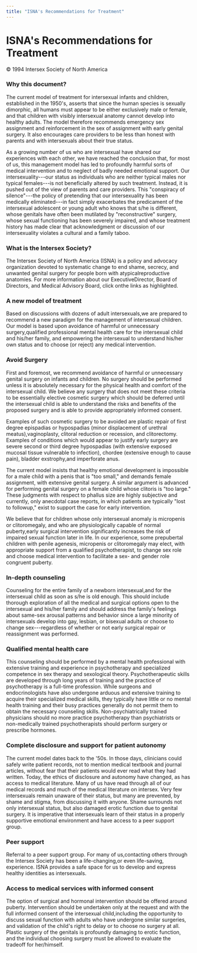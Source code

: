 ```yaml
---
title: "ISNA's Recommendations for Treatment"
---
```


# ISNA's Recommendations for Treatment

  


&copy; 1994 Intersex Society of North America  
  


### Why this document?<p class=m2>

  
The current model of treatment for intersexual infants and children, established in the 1950's, asserts that since the human species is sexually dimorphic, all humans must appear to be either exclusively male or female, and that children with visibly intersexual anatomy cannot develop into healthy adults. The model therefore recommends emergency sex assignment and reinforcement in the sex of assignment with early genital surgery. It also encourages care providers to be less than honest with parents and with intersexuals about their true status.  
  
  
  
As a growing number of us who are intersexual have shared our experiences with each other, we have reached the conclusion that, for most of us, this management model has led to profoundly harmful sorts of medical intervention and to neglect of badly needed emotional support. Our intersexuality\---our status as individuals who are neither typical males nor typical females\---is not beneficially altered by such treatment. Instead, it is pushed out of the view of parents and care providers. This "conspiracy of silence"\---the policy of pretending that our intersexuality has been medically eliminated\---in fact simply exacerbates the predicament of the intersexual adolescent or young adult who knows that s/he is different, whose genitals have often been mutilated by "reconstructive" surgery, whose sexual functioning has been severely impaired, and whose treatment history has made clear that acknowledgment or discussion of our intersexuality violates a cultural and a family taboo.  
</P>

### What is the Intersex Society?

  
<p class=m2>  
The Intersex Society of North America (ISNA) is  
a policy and advocacy organization devoted to systematic change to end shame,  
secrecy, and unwanted genital surgery for people born with atypicalreproductive  
anatomies. For more information about our ExecutiveDirector, Board of Directors,  
and Medical Advisory Board, click onthe links as highlighted.</P>

### A new model of treatment<p class=m2>

  
Based on discussions with dozens of adult intersexuals,we are prepared to recommend a new paradigm for the management of intersexual children. Our model is based upon avoidance of harmful or unnecessary surgery,qualified professional mental health care for the intersexual child and his/her family, and empowering the intersexual to understand his/her own status and to choose (or reject) any medical intervention.  
</P>

### Avoid Surgery<p class=m2>

  
First and foremost, we recommend avoidance of harmful or unnecessary genital surgery on infants and children. No surgery should be performed unless it is absolutely necessary for the physical health and comfort of the intersexual child. We believe any surgery that does not meet these criteria to be essentially elective cosmetic surgery which should be deferred until the intersexual child is able to understand the risks and benefits of the proposed surgery and is able to provide appropriately informed consent.  
  
  
  
Examples of such cosmetic surgery to be avoided are plastic repair of first degree epispadias or hypospadias (minor displacement of urethral meatus),vaginoplasty, clitoral reduction or recession, and clitorectomy. Examples of conditions which would appear to justify early surgery are severe second or third degree hypospadias (with extensive exposed mucosal tissue vulnerable to infection), chordee (extensive enough to cause pain), bladder exstrophy,and imperforate anus.  
  
  
  
The current model insists that healthy emotional development is impossible for a male child with a penis that is "too small," and demands female assignment, with extensive genital surgery. A similar argument is advanced for performing genital surgery on a female child whose clitoris is "too large." These judgments with respect to phallus size are highly subjective and currently, only anecdotal case reports, in which patients are typically "lost to followup," exist to support the case for early intervention.  
  
  
  
We believe that for children whose only intersexual anomaly is micropenis or clitoromegaly, and who are physiologically capable of normal puberty,early surgical intervention significantly increases the risk of impaired sexual function later in life. In our experience, some prepubertal children with penile agenesis, micropenis or clitoromegaly may elect, with appropriate support from a qualified psychotherapist, to change sex role and choose medical intervention to facilitate a sex- and gender role congruent puberty.  
</P>

### In-depth counseling<p class=m2>

  
Counseling for the entire family of a newborn intersexual,and for the intersexual child as soon as s/he is old enough. This should include thorough exploration of all the medical and surgical options open to the intersexual and his/her family and should address the family's feelings about same-sex arousal patterns and behavior since a large minority of intersexuals develop into gay, lesbian, or bisexual adults or choose to change sex\---regardless of whether or not early surgical repair or reassignment was performed.  
</P>

### Qualified mental health care<p class=m2>

  
This counseling should be performed by a mental health professional with extensive training and experience in psychotherapy and specialized competence in sex therapy and sexological theory. Psychotherapeutic skills are developed through long years of training and the practice of psychotherapy is a full-time profession. While surgeons and endocrinologists have also undergone arduous and extensive training to acquire their specialized medical skills, they typically have little or no mental health training and their busy practices generally do not permit them to obtain the necessary counseling skills. Non-psychiatrically trained physicians should no more practice psychotherapy than psychiatrists or non-medically trained psychotherapists should perform surgery or prescribe hormones.  
</P>

### Complete disclosure and support for patient autonomy<p class=m2>

  
The current model dates back to the '50s. In those days, clinicians could safely write patient records, not to mention medical textbook and journal articles, without fear that their patients would ever read what they had written. Today, the ethics of disclosure and autonomy have changed, as has access to medical literature. Many of us have read through all of our medical records and much of the medical literature on intersex. Very few intersexuals remain unaware of their status, but many are prevented, by shame and stigma, from discussing it with anyone. Shame surrounds not only intersexual status, but also damaged erotic function due to genital surgery. It is imperative that intersexuals learn of their status in a properly supportive emotional environment and have access to a peer support group.  
</P>

### Peer support<p class=m2>

  
Referral to a peer support group. For many of us,contacting others through the Intersex Society has been a life-changing,or even life-saving, experience. ISNA provides a safe space for us to develop and express healthy identities as intersexuals.  
</P>

### Access to medical services with informed consent<p class=m2>

  
The option of surgical and hormonal intervention should be offered around puberty. Intervention should be undertaken only at the request and with the full informed consent of the intersexual child,including the opportunity to discuss sexual function with adults who have undergone similar surgeries, and validation of the child's right to delay or to choose no surgery at all. Plastic surgery of the genitals is profoundly damaging to erotic function, and the individual choosing surgery must be allowed to evaluate the tradeoff for her/himself.  
</p>